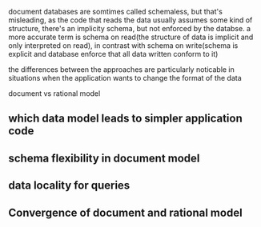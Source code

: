 document databases are somtimes called schemaless, but that's misleading, as the code that reads the data usually assumes some kind of structure, there's an implicity schema, but not enforced by the databse. a more accurate term is schema on read(the structure of data is implicit and only interpreted on read), in contrast with schema on write(schema is explicit and database enforce that all data written conform to it)

the differences between the approaches are particularly noticable in situations when the application wants to change the format of the data

document vs rational model
## which data model leads to simpler application code
## schema flexibility in document model
## data locality for queries
## Convergence of document and rational model
